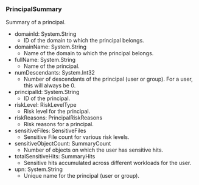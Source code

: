 ### PrincipalSummary
Summary of a principal.

- domainId: System.String
  - ID of the domain to which the principal belongs.
- domainName: System.String
  - Name of the domain to which the principal belongs.
- fullName: System.String
  - Name of the principal.
- numDescendants: System.Int32
  - Number of descendants of the principal (user or group). For a user,
 this will always be 0.
- principalId: System.String
  - ID of the principal.
- riskLevel: RiskLevelType
  - Risk level for the principal.
- riskReasons: PrincipalRiskReasons
  - Risk reasons for a principal.
- sensitiveFiles: SensitiveFiles
  - Sensitive File count for various risk levels.
- sensitiveObjectCount: SummaryCount
  - Number of objects on which the user has sensitive hits.
- totalSensitiveHits: SummaryHits
  - Sensitive hits accumulated across different workloads for the user.
- upn: System.String
  - Unique name for the principal (user or group).
